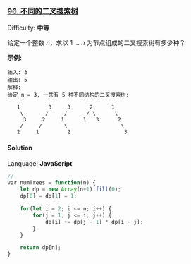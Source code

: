 ### [96\. 不同的二叉搜索树](https://leetcode-cn.com/problems/unique-binary-search-trees/)

Difficulty: **中等**


给定一个整数 _n_，求以 1 ... _n_ 为节点组成的二叉搜索树有多少种？

**示例:**

```
输入: 3
输出: 5
解释:
给定 n = 3, 一共有 5 种不同结构的二叉搜索树:

   1         3     3      2      1
    \       /     /      / \      \
     3     2     1      1   3      2
    /     /       \                 \
   2     1         2                 3
```


#### Solution

Language: **JavaScript**

```JavaScript
// 
​var numTrees = function(n) {
    let dp = new Array(n+1).fill(0);
    dp[0] = dp[1] = 1;

    for(let i = 2; i <= n; i++) {
        for(j = 1; j <= i; j++) {
            dp[i] += dp[j - 1] * dp[i - j];
        }
    }

    return dp[n];
}
```